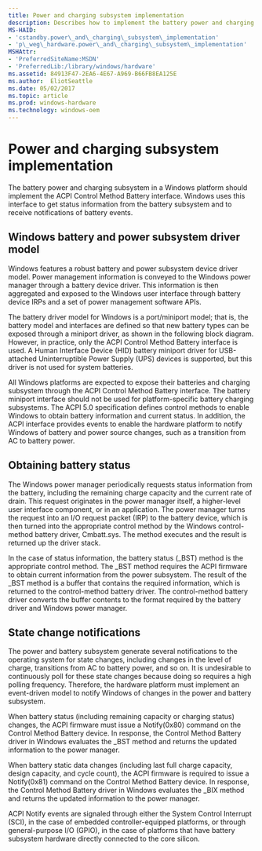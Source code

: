 ```yaml
---
title: Power and charging subsystem implementation
description: Describes how to implement the battery power and charging subsystem on a Windows platform.
MS-HAID:
- 'cstandby.power\_and\_charging\_subsystem\_implementation'
- 'p\_weg\_hardware.power\_and\_charging\_subsystem\_implementation'
MSHAttr:
- 'PreferredSiteName:MSDN'
- 'PreferredLib:/library/windows/hardware'
ms.assetid: 84913F47-2EA6-4E67-A969-B66FB8EA125E
ms.author:  EliotSeattle
ms.date: 05/02/2017
ms.topic: article
ms.prod: windows-hardware
ms.technology: windows-oem
---
```


# Power and charging subsystem implementation


The battery power and charging subsystem in a Windows platform should implement the ACPI Control Method Battery interface. Windows uses this interface to get status information from the battery subsystem and to receive notifications of battery events.

## Windows battery and power subsystem driver model


Windows features a robust battery and power subsystem device driver model. Power management information is conveyed to the Windows power manager through a battery device driver. This information is then aggregated and exposed to the Windows user interface through battery device IRPs and a set of power management software APIs.

The battery driver model for Windows is a port/miniport model; that is, the battery model and interfaces are defined so that new battery types can be exposed through a miniport driver, as shown in the following block diagram. However, in practice, only the ACPI Control Method Battery interface is used. A Human Interface Device (HID) battery miniport driver for USB-attached Uninterruptible Power Supply (UPS) devices is supported, but this driver is not used for system batteries.

All Windows platforms are expected to expose their batteries and charging subsystem through the ACPI Control Method Battery interface. The battery miniport interface should not be used for platform-specific battery charging subsystems. The ACPI 5.0 specification defines control methods to enable Windows to obtain battery information and current status. In addition, the ACPI interface provides events to enable the hardware platform to notify Windows of battery and power source changes, such as a transition from AC to battery power.

## Obtaining battery status


The Windows power manager periodically requests status information from the battery, including the remaining charge capacity and the current rate of drain. This request originates in the power manager itself, a higher-level user interface component, or in an application. The power manager turns the request into an I/O request packet (IRP) to the battery device, which is then turned into the appropriate control method by the Windows control-method battery driver, Cmbatt.sys. The method executes and the result is returned up the driver stack.

In the case of status information, the battery status (\_BST) method is the appropriate control method. The \_BST method requires the ACPI firmware to obtain current information from the power subsystem. The result of the \_BST method is a buffer that contains the required information, which is returned to the control-method battery driver. The control-method battery driver converts the buffer contents to the format required by the battery driver and Windows power manager.

## State change notifications


The power and battery subsystem generate several notifications to the operating system for state changes, including changes in the level of charge, transitions from AC to battery power, and so on. It is undesirable to continuously poll for these state changes because doing so requires a high polling frequency. Therefore, the hardware platform must implement an event-driven model to notify Windows of changes in the power and battery subsystem.

When battery status (including remaining capacity or charging status) changes, the ACPI firmware must issue a Notify(0x80) command on the Control Method Battery device. In response, the Control Method Battery driver in Windows evaluates the \_BST method and returns the updated information to the power manager.

When battery static data changes (including last full charge capacity, design capacity, and cycle count), the ACPI firmware is required to issue a Notify(0x81) command on the Control Method Battery device. In response, the Control Method Battery driver in Windows evaluates the \_BIX method and returns the updated information to the power manager.

ACPI Notify events are signaled through either the System Control Interrupt (SCI), in the case of embedded controller-equipped platforms, or through general-purpose I/O (GPIO), in the case of platforms that have battery subsystem hardware directly connected to the core silicon.

 

 






